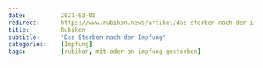 ```yaml
---
date:          2021-03-05
redirect:      https://www.rubikon.news/artikel/das-sterben-nach-der-impfung
title:         Rubikon
subtitle:      "Das Sterben nach der Impfung"
categories:    [Impfung]
tags:          [rubikon, mit oder an impfung gestorben]
---
```

